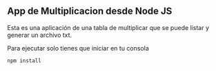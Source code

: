 ## App de Multiplicacion desde Node JS

Esta es una aplicación de una tabla de multiplicar que se puede listar y generar un archivo txt.

Para ejecutar solo tienes que iniciar en tu consola

```
npm install
```